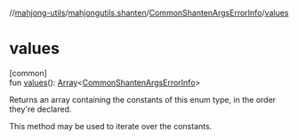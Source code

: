 //[mahjong-utils](../../../index.md)/[mahjongutils.shanten](../index.md)/[CommonShantenArgsErrorInfo](index.md)/[values](values.md)

# values

[common]\
fun [values](values.md)(): [Array](https://kotlinlang.org/api/latest/jvm/stdlib/kotlin-stdlib/kotlin/-array/index.html)&lt;[CommonShantenArgsErrorInfo](index.md)&gt;

Returns an array containing the constants of this enum type, in the order they're declared.

This method may be used to iterate over the constants.
